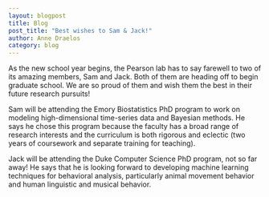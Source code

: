 ```yaml
---
layout: blogpost
title: Blog
post_title: "Best wishes to Sam & Jack!"
author: Anne Draelos
category: blog
---
```

As the new school year begins, the Pearson lab has to say farewell to two of its amazing members, Sam and Jack. Both of them are heading off to begin graduate school. We are so proud of them and wish them the best in their future research pursuits! 

Sam will be attending the Emory Biostatistics PhD program to work on modeling high-dimensional time-series data and Bayesian methods. He says he chose this program because the faculty has a broad range of research interests and the curriculum is both rigorous and eclectic (two years of coursework and separate training for teaching).

Jack will be attending the Duke Computer Science PhD program, not so far away! He says that he is looking forward to developing machine learning techniques for behavioral analysis, particularly animal movement behavior and human linguistic and musical behavior.
<br>
<br>
